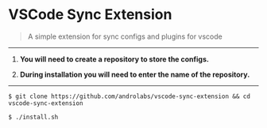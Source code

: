 # VSCode Sync Extension
> A simple extension for sync configs and plugins for vscode
<hr/>

1. **You will need to create a repository to store the configs.**

2. **During installation you will need to enter the name of the repository.**
<hr/>

```
$ git clone https://github.com/androlabs/vscode-sync-extension && cd vscode-sync-extension

$ ./install.sh
```
